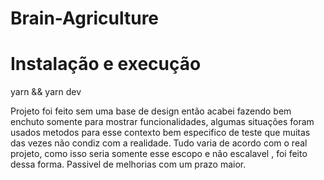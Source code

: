 # Brain-Agriculture


# Instalação e execução

yarn && yarn dev



Projeto foi feito sem uma base de design então acabei fazendo bem enchuto somente para mostrar funcionalidades, algumas situações foram usados metodos para esse contexto bem especifico de teste que muitas das vezes não condiz com a realidade.
Tudo varia de acordo com o real projeto, como isso seria somente esse escopo e não escalavel , foi feito dessa forma. Passivel de melhorias com um prazo maior.
